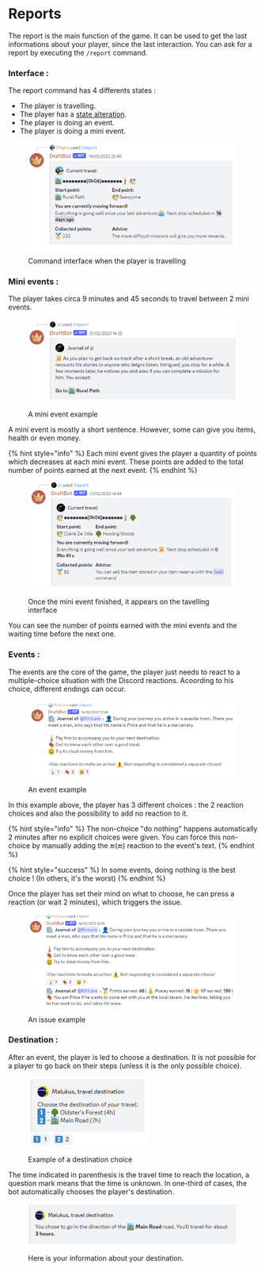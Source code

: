 # Reports

The report is the main function of the game. It can be used to get the last informations about your player, since the last interaction. You can ask for a report by executing the `/report` command.

### Interface :

The report command has 4 differents states :

* The player is travelling.
* The player has a [state alteration](alterations-detat.md).
* The player is doing an event.
* The player is doing a mini event.

<figure><img src="../.gitbook/assets/image (53).png" alt=""><figcaption><p>Command interface when the player is travelling</p></figcaption></figure>

### Mini events :&#x20;

The player takes circa 9 minutes and 45 seconds to travel between 2 mini events.

<figure><img src="../.gitbook/assets/image (56).png" alt=""><figcaption><p>A mini event example</p></figcaption></figure>

A mini event is mostly a short sentence. However, some can give you items, health or even money.

{% hint style="info" %}
Each mini event gives the player a quantity of points which decreases at each mini event. These points are added to the total number of points earned at the next event.
{% endhint %}

<figure><img src="../.gitbook/assets/image (59).png" alt=""><figcaption><p>Once the mini event finished, it appears on the tavelling interface</p></figcaption></figure>

You can see the number of points earned with the mini events and the waiting time before the next one.

### Events :&#x20;

The events are the core of the game, the player just needs to react to a multiple-choice situation with the Discord reactions. Acoording to his choice, different endings can occur.

<figure><img src="../.gitbook/assets/image (52).png" alt=""><figcaption><p>An event example</p></figcaption></figure>

In this example above, the player has 3 different choices : the 2 reaction choices and also the possibility to add no reaction to it.

{% hint style="info" %}
The non-choice "do nothing" happens automatically 2 minutes after no explicit choices were given. You can force this non-choice by manually adding the :end:(:end:) reaction to the event's text.
{% endhint %}

{% hint style="success" %}
In some events, doing nothing is the best choice ! (In others, it's the worst)
{% endhint %}

Once the player has set their mind on what to choose, he can press a reaction (or wait 2 minutes), which triggers the issue.

<figure><img src="../.gitbook/assets/image (54).png" alt=""><figcaption><p>An issue example</p></figcaption></figure>

### Destination :&#x20;

After an event, the player is led to choose a destination. It is not possible for a player to go back on their steps (unless it is the only possible choice).

<figure><img src="../.gitbook/assets/image (55).png" alt=""><figcaption><p>Example of a destination choice</p></figcaption></figure>

The time indicated in parenthesis is the travel time to reach the location, a question mark means that the time is unknown. In one-third of cases, the bot automatically chooses the player's destination.

<figure><img src="../.gitbook/assets/image (61).png" alt=""><figcaption><p>Here is your information about your destination.</p></figcaption></figure>
